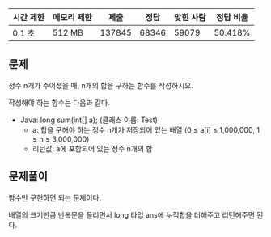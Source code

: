 | 시간 제한 | 메모리 제한 | 제출 | 정답 | 맞힌 사람 | 정답 비율 |
| --- | --- | --- | --- | --- | --- |
| 0.1 초 | 512 MB | 137845 | 68346 | 59079 | 50.418% |

## 문제

정수 n개가 주어졌을 때, n개의 합을 구하는 함수를 작성하시오.

작성해야 하는 함수는 다음과 같다.

- Java: long sum(int[] a); (클래스 이름: Test)
	- a: 합을 구해야 하는 정수 n개가 저장되어 있는 배열 (0 ≤ a[i] ≤ 1,000,000, 1 ≤ n ≤ 3,000,000)
	- 리턴값: a에 포함되어 있는 정수 n개의 합

## 문제풀이

함수만 구현하면 되는 문제이다.

배열의 크기만큼 반복문을 돌리면서 long 타입 ans에 누적합을 더해주고 리턴해주면 된다.

